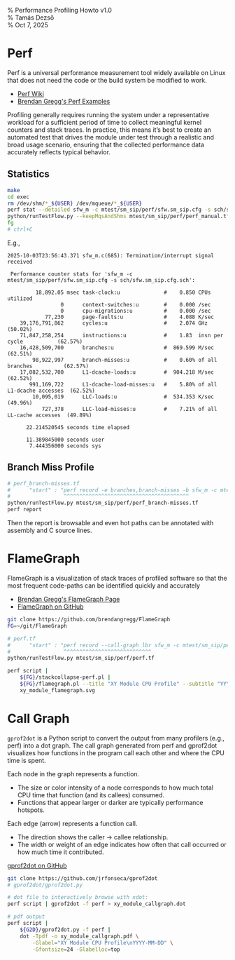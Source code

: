 % Performance Profiling Howto v1.0  
% Tamás Dezső  
% Oct 7, 2025  

Perf
====

Perf is a universal performance measurement tool widely available on
Linux that does not need the code or the build system be modified to
work.

- [Perf Wiki](https://perfwiki.github.io/main/)
- [Brendan Gregg's Perf Examples](https://www.brendangregg.com/perf.html)

Profiling generally requires running the system under a representative
workload for a sufficient period of time to collect meaningful kernel
counters and stack traces. In practice, this means it’s best to create
an automated test that drives the module under test through a realistic
and broad usage scenario, ensuring that the collected performance data
accurately reflects typical behavior.


Statistics
----------

```bash
make
cd exec
rm /dev/shm/*_${USER} /dev/mqueue/*_${USER}
perf stat --detailed sfw_m -c mtest/sm_sip/perf/sfw.sm_sip.cfg -s sch/sfw.sm_sip.cfg.sch &
python/runTestFlow.py --keepMqsAndShms mtest/sm_sip/perf/perf_manual.tf
fg
# ctrl+C
```

E.g.,
```
2025-10-03T23:56:43.371 sfw_m.c(685): Termination/interrupt signal received

 Performance counter stats for 'sfw_m -c mtest/sm_sip/perf/sfw.sm_sip.cfg -s sch/sfw.sm_sip.cfg.sch':

         18,892.05 msec task-clock:u              #    0.850 CPUs utilized          
                 0      context-switches:u        #    0.000 /sec                   
                 0      cpu-migrations:u          #    0.000 /sec                   
            77,230      page-faults:u             #    4.088 K/sec                  
    39,176,791,862      cycles:u                  #    2.074 GHz                      (50.02%)
    71,847,258,254      instructions:u            #    1.83  insn per cycle           (62.57%)
    16,428,509,700      branches:u                #  869.599 M/sec                    (62.51%)
        98,922,997      branch-misses:u           #    0.60% of all branches          (62.57%)
    17,082,532,700      L1-dcache-loads:u         #  904.218 M/sec                    (62.52%)
       991,169,722      L1-dcache-load-misses:u   #    5.80% of all L1-dcache accesses  (62.52%)
        10,095,019      LLC-loads:u               #  534.353 K/sec                    (49.96%)
           727,378      LLC-load-misses:u         #    7.21% of all LL-cache accesses  (49.89%)

      22.214520545 seconds time elapsed

      11.389845000 seconds user
       7.444356000 seconds sys
```


Branch Miss Profile
-------------------

```bash
# perf_branch-misses.tf
#      "start" : "perf record -e branches,branch-misses -b sfw_m -c mtest/sm_sip/perf/sfw.sm_sip.cfg -s sch/sfw.sm_sip.cfg.sch"
#                 ^^^^^^^^^^^^^^^^^^^^^^^^^^^^^^^^^^^^^^^^
python/runTestFlow.py mtest/sm_sip/perf/perf_branch-misses.tf
perf report
```

Then the report is browsable and even hot paths can be annotated with
assembly and C source lines.


FlameGraph
==========

FlameGraph is a visualization of stack traces of profiled software
so that the most frequent code-paths can be identified quickly and
accurately

- [Brendan Gregg's FlameGraph Page](https://www.brendangregg.com/flamegraphs.html)
- [FlameGraph on GitHub](https://github.com/brendangregg/FlameGraph)

```bash
git clone https://github.com/brendangregg/FlameGraph
FG=~/git/FlameGraph

# perf.tf
#      "start" : "perf record --call-graph lbr sfw_m -c mtest/sm_sip/perf/sfw.sm_sip.cfg -s sch/sfw.sm_sip.cfg.sch"
#                 ^^^^^^^^^^^^^^^^^^^^^^^^^^^^
python/runTestFlow.py mtest/sm_sip/perf/perf.tf

perf script |
    ${FG}/stackcollapse-perf.pl |
    ${FG}/flamegraph.pl --title "XY Module CPU Profile" --subtitle "YYYY-MM-DD" >
    xy_module_flamegraph.svg
```


Call Graph
==========

`gprof2dot` is a Python script to convert the output from many
profilers (e.g., perf) into a dot graph. The call graph generated from
perf and gprof2dot visualizes how functions in the program call each
other and where the CPU time is spent.

Each node in the graph represents a function.

- The size or color intensity of a node corresponds to how much total
  CPU time that function (and its callees) consumed.
- Functions that appear larger or darker are typically performance hotspots.

Each edge (arrow) represents a function call.

- The direction shows the caller → callee relationship.
- The width or weight of an edge indicates how often that call occurred
  or how much time it contributed.

[gprof2dot on GitHub](https://github.com/jrfonseca/gprof2dot)

```bash
git clone https://github.com/jrfonseca/gprof2dot
# gprof2dot/gprof2dot.py

# dot file to interactively browse with xdot:
perf script | gprof2dot -f perf > xy_module_callgraph.dot

# pdf output
perf script |
    ${G2D}/gprof2dot.py -f perf |
    dot -Tpdf -o xy_module_callgraph.pdf \
        -Glabel="XY Module CPU Profile\nYYYY-MM-DD" \
        -Gfontsize=24 -Glabelloc=top
```
